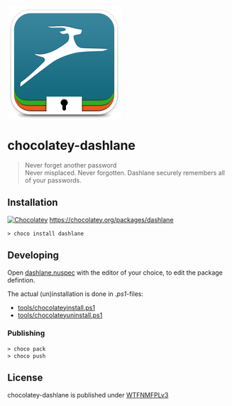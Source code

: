 ![](assets/icon256.png)

# chocolatey-dashlane
> Never forget another password  
> Never misplaced. Never forgotten. Dashlane securely remembers all of your passwords.

## Installation

 [![Chocolatey](https://img.shields.io/chocolatey/v/dashlane.svg?style=flat-square)](https://chocolatey.org/packages/dashlane) https://chocolatey.org/packages/dashlane

    > choco install dashlane

## Developing

Open [dashlane.nuspec](dashlane.nuspec) with the editor of your choice, to edit the package defintion.

The actual (un)installation is done in *.ps1*-files:

- [tools/chocolateyinstall.ps1](tools/chocolateyinstall.ps1)
- [tools/chocolateyuninstall.ps1](tools/chocolateyuininstall.ps1)

### Publishing

    > choco pack
    > choco push


## License

chocolatey-dashlane is published under [WTFNMFPLv3](https://andreas.niedermair.name/introducing-wtfnmfplv3)
